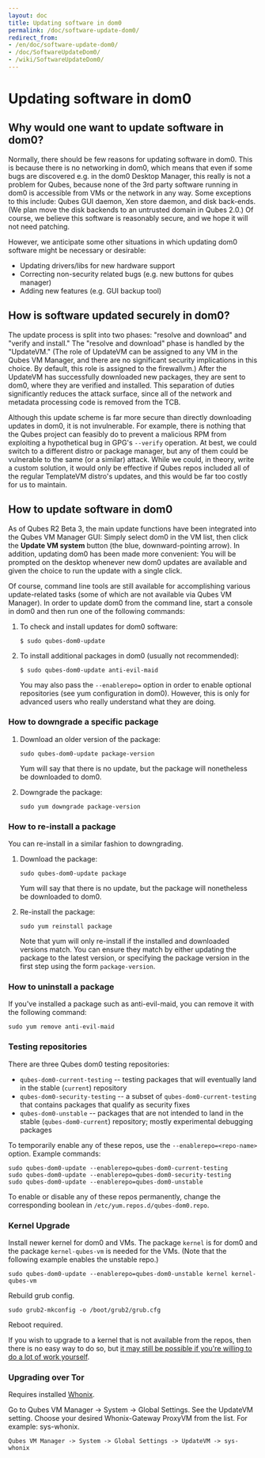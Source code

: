 ```yaml
---
layout: doc
title: Updating software in dom0
permalink: /doc/software-update-dom0/
redirect_from:
- /en/doc/software-update-dom0/
- /doc/SoftwareUpdateDom0/
- /wiki/SoftwareUpdateDom0/
---
```


Updating software in dom0
=========================

Why would one want to update software in dom0?
----------------------------------------------

Normally, there should be few reasons for updating software in dom0. This is because there is no networking in dom0, which means that even if some bugs are discovered e.g. in the dom0 Desktop Manager, this really is not a problem for Qubes, because none of the 3rd party software running in dom0 is accessible from VMs or the network in any way. Some exceptions to this include: Qubes GUI daemon, Xen store daemon, and disk back-ends. (We plan move the disk backends to an untrusted domain in Qubes 2.0.) Of course, we believe this software is reasonably secure, and we hope it will not need patching.

However, we anticipate some other situations in which updating dom0 software might be necessary or desirable:

-   Updating drivers/libs for new hardware support
-   Correcting non-security related bugs (e.g. new buttons for qubes manager)
-   Adding new features (e.g. GUI backup tool)

How is software updated securely in dom0?
-----------------------------------------

The update process is split into two phases: "resolve and download" and "verify and install." The "resolve and download" phase is handled by the "UpdateVM." (The role of UpdateVM can be assigned to any VM in the Qubes VM Manager, and there are no significant security implications in this choice. By default, this role is assigned to the firewallvm.) After the UpdateVM has successfully downloaded new packages, they are sent to dom0, where they are verified and installed. This separation of duties significantly reduces the attack surface, since all of the network and metadata processing code is removed from the TCB.

Although this update scheme is far more secure than directly downloading updates in dom0, it is not invulnerable. For example, there is nothing that the Qubes project can feasibly do to prevent a malicious RPM from exploiting a hypothetical bug in GPG's `--verify` operation. At best, we could switch to a different distro or package manager, but any of them could be vulnerable to the same (or a similar) attack. While we could, in theory, write a custom solution, it would only be effective if Qubes repos included all of the regular TemplateVM distro's updates, and this would be far too costly for us to maintain.

How to update software in dom0
------------------------------

As of Qubes R2 Beta 3, the main update functions have been integrated into the Qubes VM Manager GUI: Simply select dom0 in the VM list, then click the **Update VM system** button (the blue, downward-pointing arrow). In addition, updating dom0 has been made more convenient: You will be prompted on the desktop whenever new dom0 updates are available and given the choice to run the update with a single click.

Of course, command line tools are still available for accomplishing various update-related tasks (some of which are not available via Qubes VM Manager). In order to update dom0 from the command line, start a console in dom0 and then run one of the following commands:

1.  To check and install updates for dom0 software:

    ~~~
    $ sudo qubes-dom0-update
    ~~~

1.  To install additional packages in dom0 (usually not recommended):

    ~~~
    $ sudo qubes-dom0-update anti-evil-maid
    ~~~

    You may also pass the `--enablerepo=` option in order to enable optional repositories (see yum configuration in dom0). However, this is only for advanced users who really understand what they are doing.

### How to downgrade a specific package

1.  Download an older version of the package:

    ~~~
    sudo qubes-dom0-update package-version
    ~~~

    Yum will say that there is no update, but the package will nonetheless be downloaded to dom0.

2.  Downgrade the package:

    ~~~
    sudo yum downgrade package-version
    ~~~

### How to re-install a package

You can re-install in a similar fashion to downgrading.

1.  Download the package:

    ~~~
    sudo qubes-dom0-update package
    ~~~

    Yum will say that there is no update, but the package will nonetheless be downloaded to dom0.

2.  Re-install the package:

    ~~~
    sudo yum reinstall package
    ~~~

    Note that yum will only re-install if the installed and downloaded versions match. You can ensure they match by either updating the package to the latest version, or specifying the package version in the first step using the form `package-version`.

### How to uninstall a package

If you've installed a package such as anti-evil-maid, you can remove it with the following command:

    sudo yum remove anti-evil-maid
    
### Testing repositories

There are three Qubes dom0 testing repositories:

* `qubes-dom0-current-testing` -- testing packages that will eventually land in the stable
  (`current`) repository
* `qubes-dom0-security-testing` -- a subset of `qubes-dom0-current-testing` that contains packages
  that qualify as security fixes
* `qubes-dom0-unstable` -- packages that are not intended to land in the stable (`qubes-dom0-current`)
  repository; mostly experimental debugging packages

To temporarily enable any of these repos, use the `--enablerepo=<repo-name>`
option. Example commands:

~~~
sudo qubes-dom0-update --enablerepo=qubes-dom0-current-testing
sudo qubes-dom0-update --enablerepo=qubes-dom0-security-testing
sudo qubes-dom0-update --enablerepo=qubes-dom0-unstable
~~~

To enable or disable any of these repos permanently, change the corresponding boolean in
`/etc/yum.repos.d/qubes-dom0.repo`.

### Kernel Upgrade ###

Install newer kernel for dom0 and VMs. The package `kernel` is for dom0 and the package `kernel-qubes-vm`
is needed for the VMs. (Note that the following example enables the unstable repo.)

~~~
sudo qubes-dom0-update --enablerepo=qubes-dom0-unstable kernel kernel-qubes-vm
~~~

Rebuild grub config.

~~~
sudo grub2-mkconfig -o /boot/grub2/grub.cfg
~~~

Reboot required.

If you wish to upgrade to a kernel that is not available from the repos, then
there is no easy way to do so, but [it may still be possible if you're willing
to do a lot of work yourself](https://groups.google.com/d/msg/qubes-users/m8sWoyV58_E/HYdReRIYBAAJ).

### Upgrading over Tor ###

Requires installed [Whonix](/doc/privacy/whonix/).

Go to Qubes VM Manager -> System -> Global Settings. See the UpdateVM setting. Choose your desired Whonix-Gateway ProxyVM from the list. For example: sys-whonix.

    Qubes VM Manager -> System -> Global Settings -> UpdateVM -> sys-whonix
